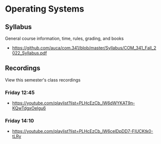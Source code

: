 Operating Systems
=================

## Syllabus

General course information, time, rules, grading, and books

* <https://github.com/auca/com.341/blob/master/Syllabus/COM_341_Fall_2022_Syllabus.pdf>

## Recordings

View this semester's class recordings

### Friday 12:45

* <https://youtube.com/playlist?list=PLHcEzCb_lW6dWYKAT9n-KQwTdgxOelgu6>

### Friday 14:10

* <https://youtube.com/playlist?list=PLHcEzCb_lW6celDpDD7-FIUCKtk0-tLRy>
